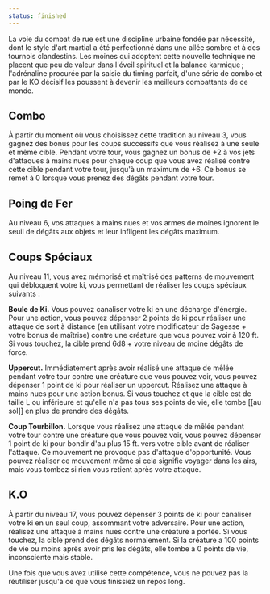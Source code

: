 ```yaml
---
status: finished
---
```

La voie du combat de rue est une discipline urbaine fondée par nécessité, dont le style d'art martial a été perfectionné dans une allée sombre et à des tournois clandestins. Les moines qui adoptent cette nouvelle technique ne placent que peu de valeur dans l'éveil spirituel et la balance karmique ; l'adrénaline procurée par la saisie du timing parfait, d'une série de combo et par le KO décisif les poussent à devenir les meilleurs combattants de ce monde.

## Combo

À partir du moment où vous choisissez cette tradition au niveau 3, vous gagnez des bonus pour les coups successifs que vous réalisez à une seule et même cible. Pendant votre tour, vous gagnez un bonus de +2 à vos jets d'attaques à mains nues pour chaque coup que vous avez réalisé contre cette cible pendant votre tour, jusqu'à un maximum de +6. Ce bonus se remet à 0 lorsque vous prenez des dégâts pendant votre tour.

## Poing de Fer

Au niveau 6, vos attaques à mains nues et vos armes de moines ignorent le seuil de dégâts aux objets et leur infligent les dégâts maximum.

## Coups Spéciaux

Au niveau 11, vous avez mémorisé et maîtrisé des patterns de mouvement qui débloquent votre ki, vous permettant de réaliser les coups spéciaux suivants : 

**Boule de Ki.** Vous pouvez canaliser votre ki en une décharge d'énergie. Pour une action, vous pouvez dépenser 2 points de ki pour réaliser une attaque de sort à distance (en utilisant votre modificateur de Sagesse + votre bonus de maîtrise) contre une créature que vous pouvez voir à 120 ft. Si vous touchez, la cible prend 6d8 + votre niveau de moine dégâts de force.

**Uppercut.** Immédiatement après avoir réalisé une attaque de mêlée pendant votre tour contre une créature que vous pouvez voir, vous pouvez dépenser 1 point de ki pour réaliser un uppercut. Réalisez une attaque à mains nues pour une action bonus. Si vous touchez et que la cible est de taille L ou inférieure et qu'elle n'a pas tous ses points de vie, elle tombe [[au sol]] en plus de prendre des dégâts.

**Coup Tourbillon.** Lorsque vous réalisez une attaque de mêlée pendant votre tour contre une créature que vous pouvez voir, vous pouvez dépenser 1 point de ki pour bondir d'au plus 15 ft. vers votre cible avant de réaliser l'attaque. Ce mouvement ne provoque pas d'attaque d'opportunité. Vous pouvez réaliser ce mouvement même si cela signifie voyager dans les airs, mais vous tombez si rien vous retient après votre attaque.

## K.O

À partir du niveau 17, vous pouvez dépenser 3 points de ki pour canaliser votre ki en un seul coup, assommant votre adversaire. Pour une action, réalisez une attaque à mains nues contre une créature à portée. Si vous touchez, la cible prend des dégâts normalement. Si la créature a 100 points de vie ou moins après avoir pris les dégâts, elle tombe à 0 points de vie, inconsciente mais stable.

Une fois que vous avez utilisé cette compétence, vous ne pouvez pas la réutiliser jusqu'à ce que vous finissiez un repos long.